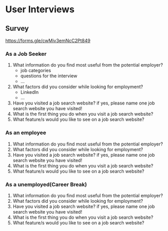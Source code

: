 # User Interviews

## Survey

<https://forms.gle/cwMiv3emNcC2Pt849>

### As a Job Seeker

1. What information do you find most useful from the potential employer?
   - job categories
   - questions for the interview
   - ...
2. What factors did you consider while looking for employment?
   - LinkedIn
   - ...
3. Have you visited a job search website? if yes, please name one job search
   website you have visited!
4. What is the first thing you do when you visit a job search website?
5. What feature/s would you like to see on a job search website?

### As an employee

1. What information do you find most useful from the potential employer?
2. What factors did you consider while looking for employment?
3. Have you visited a job search website? if yes, please name one job search
   website you have visited!
4. What is the first thing you do when you visit a job search website?
5. What feature/s would you like to see on a job search website?

### As a unemployed(Career Break)

1. What information do you find most useful from the potential employer?
2. What factors did you consider while looking for employment?
3. Have you visited a job search website? if yes, please name one job search
   website you have visited!
4. What is the first thing you do when you visit a job search website?
5. What feature/s would you like to see on a job search website?
